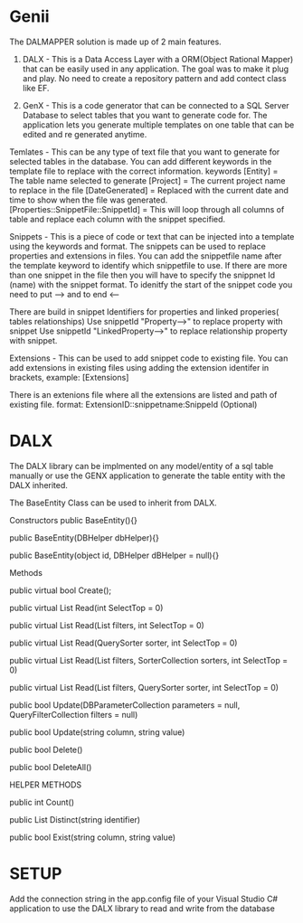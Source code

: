 # Genii

The DALMAPPER solution is made up of 2 main features.
1. DALX - This is a Data Access Layer with a ORM(Object Rational Mapper) that can be easily used in any application. The goal was to make it plug and play. No need to create a repository pattern and add contect class like EF.

2. GenX - This is a code generator that can be connected to a SQL Server Database to select tables that you want to generate code for. The application lets you generate multiple templates on one table that can be edited and re generated anytime.

Temlates - This can be any type of text file that you want to generate for selected tables in the database. You can add different keywords in the template file to replace with the correct information.
keywords
[Entity] = The table name selected to generate
[Project] = The current project name to replace in the file
[DateGenerated] = Replaced with the current date and time to show when the file was generated.
[Properties::SnippetFile::SnippetId] = This will loop through all columns of table and replace each column with the snippet specified.


Snippets - This is a piece of code or text that can be injected into a template using the keywords and format.
The snippets can be used to replace properties and extensions in files.
You can add the snippetfile name after the template keyword to identify which snippetfile to use. If there are more than one snippet in the file then you will have to specify the snippnet Id (name) with the snippet format.
To idenitfy the start of the snippet code you need to put -->  and to end <--

There are build in snippet Identifiers for properties and linked properies( tables relationships)
Use snippetId "Property-->" to replace property with snippet
Use snippetId "LinkedProperty-->" to replace relationship property with snippet.


Extensions - This can be used to add snippet code to existing file.
You can add extensions in existing files using adding the extension identifer in brackets, example: [Extensions]

There is an extenions file where all the extensions are listed and path of existing file.
 format: ExtensionID::snippetname:SnippeId (Optional)

# DALX
The DALX library can be implmented on any model/entity of a sql table manually or use the GENX application to generate the table entity with the DALX inherited.

The BaseEntity<T> Class can be used to inherit from DALX. 
  
Constructors
public BaseEntity(){}

public BaseEntity(DBHelper dbHelper){}

public BaseEntity(object id, DBHelper dBHelper = null){} 

Methods

public virtual bool Create();

public virtual List<T> Read(int SelectTop = 0)
  
public virtual List<T> Read(List<QueryFilter> filters, int SelectTop = 0)
  
public virtual List<T> Read(QuerySorter sorter, int SelectTop = 0)
  
public virtual List<T> Read(List<QueryFilter> filters, SorterCollection sorters, int SelectTop = 0)
  
public virtual List<T> Read(List<QueryFilter> filters, QuerySorter sorter, int SelectTop = 0)

public bool Update(DBParameterCollection parameters = null, QueryFilterCollection filters = null)

public bool Update(string column, string value)

 public bool Delete()
 
 public bool DeleteAll()
  
HELPER METHODS

public int Count()

public List<T> Distinct(string identifier)
  
public bool Exist(string column, string value)

# SETUP

Add the connection string in the app.config file of your Visual Studio C# application to use the DALX library to read and write from the database
